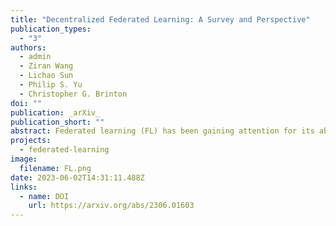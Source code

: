 ```yaml
---
title: "Decentralized Federated Learning: A Survey and Perspective"
publication_types:
  - "3"
authors:
  - admin
  - Ziran Wang
  - Lichao Sun
  - Philip S. Yu
  - Christopher G. Brinton
doi: ""
publication: _arXiv_
publication_short: ""
abstract: Federated learning (FL) has been gaining attention for its ability to share knowledge while maintaining user data, protecting privacy, increasing learning efficiency, and reducing communication overhead. Decentralized FL (DFL) is a decentralized network architecture that eliminates the need for a central server in contrast to centralized FL (CFL). DFL enables direct communication between clients, resulting in significant savings in communication resources. In this paper, a comprehensive survey and profound perspective are provided for DFL. First, a review of the methodology, challenges, and variants of CFL is conducted, laying the background of DFL. Then, a systematic and detailed perspective on DFL is introduced, including iteration order, communication protocols, network topologies, paradigm proposals, and temporal variability. Next, based on the definition of DFL, several extended variants and categorizations are proposed with state-of-the-art (SOTA) technologies. Lastly, in addition to summarizing the current challenges in the DFL, some possible solutions and future research directions are also discussed.
projects:
  - federated-learning
image:
  filename: FL.png
date: 2023-06-02T14:31:11.488Z
links:
  - name: DOI
    url: https://arxiv.org/abs/2306.01603
---
```


